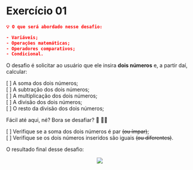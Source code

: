 # Exercício 01

```json
💡 O que será abordado nesse desafio:

- Variáveis;
- Operações matemáticas;
- Operadores comparativos;
- Condicional.
```

O desafio é solicitar ao usuário que ele insira **dois números** e, a partir daí, calcular:

[ ]  A soma dos dois números;  
[ ]  A subtração dos dois números;  
[ ]  A multiplicação dos dois números;  
[ ]  A divisão dos dois números;  
[ ]  O resto da divisão dos dois números;  

Fácil até aqui, né? Bora se desafiar? 👀 🧑‍🚀

[ ]  Verifique se a soma dos dois números é par ~~(ou ímpar)~~;  
[ ]  Verifique se os dois números inseridos são iguais ~~(ou diferentes)~~.

O resultado final desse desafio:

<p align="center">
  <img src="https://i.imgur.com/JzWcDKi.gif">
</p>